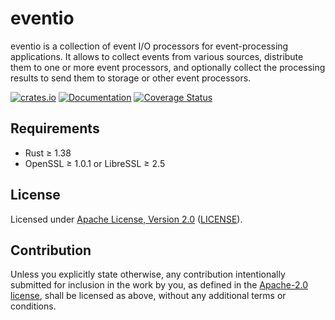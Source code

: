 # eventio

eventio is a collection of event I/O processors for event-processing
applications. It allows to collect events from various sources, distribute them
to one or more event processors, and optionally collect the processing results
to send them to storage or other event processors.

[![crates.io](https://img.shields.io/crates/v/eventio)](https://crates.io/crates/eventio)
[![Documentation](https://docs.rs/eventio/badge.svg)](https://docs.rs/eventio)
[![Coverage Status](https://codecov.io/gh/petabi/eventio/branch/master/graphs/badge.svg)](https://codecov.io/gh/petabi/eventio)

## Requirements

* Rust ≥ 1.38
* OpenSSL ≥ 1.0.1 or LibreSSL ≥ 2.5

## License

Licensed under [Apache License, Version 2.0][apache-license]
([LICENSE](LICENSE)).

## Contribution

Unless you explicitly state otherwise, any contribution intentionally submitted
for inclusion in the work by you, as defined in the [Apache-2.0
license][apache-license], shall be licensed as above, without any additional
terms or conditions.

[apache-license]: http://www.apache.org/licenses/LICENSE-2.0
